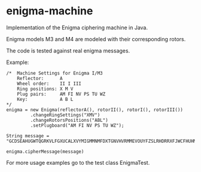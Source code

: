 # enigma-machine
Implementation of the Enigma ciphering machine in Java.

Enigma models M3 and M4 are modeled with their corresponding rotors.

The code is tested against real enigma messages.

Example:

    /*  Machine Settings for Enigma I/M3
        Reflector:      A
        Wheel order:    II I III
        Ring positions: X M V
        Plug pairs:     AM FI NV PS TU WZ
        Key:            A B L
    */
    enigma = new Enigma(reflectorA(), rotorII(), rotorI(), rotorIII())
             .changeRingSettings("XMV")
             .changeRotorsPositions("ABL")
             .setPlugboard("AM FI NV PS TU WZ");

    String message = "GCDSEAHUGWTQGRKVLFGXUCALXVYMIGMMNMFDXTGNVHVRMMEVOUYFZSLRHDRRXFJWCFHUHMUNZEFRDISIKBGPMYVXUZ";

    enigma.cipherMessage(message)


For more usage examples go to the test class EnigmaTest.
